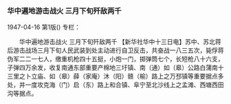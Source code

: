 ### 华中遍地游击战火  三月下旬歼敌两千

1947-04-16
第1版()
专栏：

　　华中遍地游击战火
    三月下旬歼敌两千
    【新华社华中十三日电】苏中、苏北蒋后游击战场三月下旬人民武装到处主动进行自卫反击，共奋战一八三五次，毙俘蒋伪军二二一七人，缴重机枪四十五挺，小炮一门，掷弹筒七个，长短枪八十六支，子弹四万余发，收复南通东部重要产棉地三圩镇、南（通）如（皋）公路白蒲南十三里之卜立庙、如（皋）薛（家庵）沐（阳）赣（榆）路上之万邳镇等重要据点多处，并一度攻克海（门）启（东）路上和合镇、阜宁至北沙线上之孟滩、西塘西田沟等据点。
